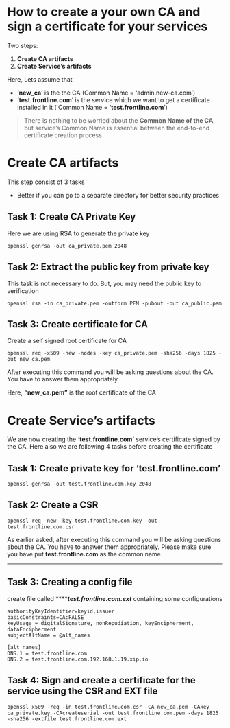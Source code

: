 # How to create a your own CA and sign a certificate for your services
Two steps:

1. **Create CA artifacts**
2. **Create Service’s artifacts**

Here, Lets assume that

- ‘**new_ca**’ is the the CA (Common Name = ‘admin.new-ca.com’)
- ‘**test.frontline.com**’ is the service which we want to get a certificate installed in it ( Common Name = ‘**test.frontline.com**’)


> There is nothing to be worried about the **Common Name of the CA**, but service’s Common Name is essential between the end-to-end certificate creation process
# Create CA artifacts

This step consist of 3 tasks

* Better if you can go to a separate directory for better security practices 

## Task 1: Create CA Private Key

Here we are using RSA to generate the private key

    openssl genrsa -out ca_private.pem 2048
## Task 2: Extract the public key from private key

This task is not necessary to do. But, you may need the public key to verification

    openssl rsa -in ca_private.pem -outform PEM -pubout -out ca_public.pem
## Task 3: Create certificate for CA

Create a self signed root certificate for CA

    openssl req -x509 -new -nodes -key ca_private.pem -sha256 -days 1825 -out new_ca.pem

After executing this command you will be asking questions about the CA. You have to answer them appropriately

Here, **“new_ca.pem”** is the root certificate of the CA

# Create Service’s artifacts

We are now creating the **‘test.frontline.com’** service’s certificate signed by the CA. Here also we are following 4 tasks before creating the certificate

## Task 1: Create private key for ‘test.frontline.com’
    openssl genrsa -out test.frontline.com.key 2048
## Task 2: Create a CSR
    openssl req -new -key test.frontline.com.key -out test.frontline.com.csr

As earlier asked, after executing this command you will be asking questions about the CA. You have to answer them appropriately. Please make sure you have put **test.frontline.com** as the common name
****
## Task 3: Creating a config file 

create file called *******test.frontline.com.ext*** containing some configurations

    authorityKeyIdentifier=keyid,issuer
    basicConstraints=CA:FALSE
    keyUsage = digitalSignature, nonRepudiation, keyEncipherment, dataEncipherment
    subjectAltName = @alt_names
    
    [alt_names]
    DNS.1 = test.frontline.com
    DNS.2 = test.frontline.com.192.168.1.19.xip.io
## Task 4: Sign and create a certificate for the service using the CSR and EXT file
    openssl x509 -req -in test.frontline.com.csr -CA new_ca.pem -CAkey ca_private.key -CAcreateserial -out test.frontline.com.pem -days 1825 -sha256 -extfile test.frontline.com.ext

